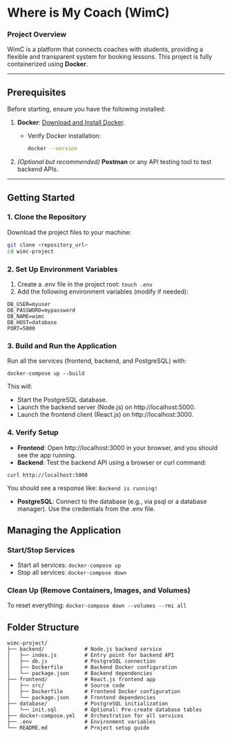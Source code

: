 # **Where is My Coach (WimC)**

### **Project Overview**
WimC is a platform that connects coaches with students, providing a flexible and transparent system for booking lessons. This project is fully containerized using **Docker**.

---

## **Prerequisites**
Before starting, ensure you have the following installed:
1. **Docker**: [Download and Install Docker](https://www.docker.com/products/docker-desktop).  
   - Verify Docker installation:
     ```bash
     docker --version
     ```

2. *(Optional but recommended)* **Postman** or any API testing tool to test backend APIs.

---

## **Getting Started**

### **1. Clone the Repository**
Download the project files to your machine:
```bash
git clone <repository_url>
cd wimc-project
```

### **2. Set Up Environment Variables**
1. Create a .env file in the project root:
```touch .env```
2. Add the following environment variables (modify if needed):
```
DB_USER=myuser
DB_PASSWORD=mypassword
DB_NAME=wimc
DB_HOST=database
PORT=5000
```
### 3. Build and Run the Application
Run all the services (frontend, backend, and PostgreSQL) with:
```
docker-compose up --build
```
This will:
- Start the PostgreSQL database.
- Launch the backend server (Node.js) on http://localhost:5000.
- Launch the frontend client (React.js) on http://localhost:3000.

### 4. Verify Setup
- **Frontend**: Open http://localhost:3000 in your browser, and you should see the app running.
- **Backend**: Test the backend API using a browser or curl command:
```
curl http://localhost:5000
```
You should see a response like: `Backend is running!`
- **PostgreSQL**: Connect to the database (e.g., via psql or a database manager). Use the credentials from the .env file.


## Managing the Application
### Start/Stop Services
- Start all services:
```docker-compose up```
- Stop all services:
```docker-compose down```

### Clean Up (Remove Containers, Images, and Volumes)
To reset everything:
```docker-compose down --volumes --rmi all```

## Folder Structure
```
wimc-project/
├── backend/             # Node.js backend service
│   ├── index.js         # Entry point for backend API
│   ├── db.js            # PostgreSQL connection
│   ├── Dockerfile       # Backend Docker configuration
│   └── package.json     # Backend dependencies
├── frontend/            # React.js frontend app
│   ├── src/             # Source code
│   ├── Dockerfile       # Frontend Docker configuration
│   └── package.json     # Frontend dependencies
├── database/            # PostgreSQL initialization
│   └── init.sql         # Optional: Pre-create database tables
├── docker-compose.yml   # Orchestration for all services
├── .env                 # Environment variables
└── README.md            # Project setup guide
```
